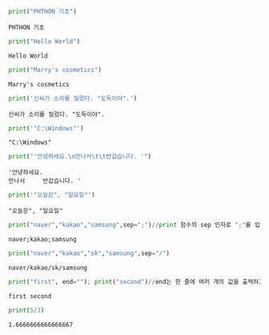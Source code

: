 ```python
print("PHTHON 기초")
```

    PHTHON 기초
    


```python
print("Hello World")
```

    Hello World
    


```python
print("Marry's cosmetics")
```

    Marry's cosmetics
    


```python
print('신씨가 소리를 질렀다. "도둑이야".')
```

    신씨가 소리를 질렀다. "도둑이야".
    


```python
print('"C:\Windows"')
```

    "C:\Windows"
    


```python
print("'안녕하세요.\n만나서\t\t반갑습니다. '")
```

    '안녕하세요.
    만나서		반갑습니다. '
    


```python
print('"오늘은", "일요일"')
```

    "오늘은", "일요일"
    


```python
print("naver","kakao","samsung",sep=";")//print 함수의 sep 인자로 ";"를 입력하면 출력되는 값들 사이에 한 칸의 공백대신 세미콜론이 출력
```

    naver;kakao;samsung
    


```python
print("naver","kakao","sk","samsung",sep="/")
```

    naver/kakao/sk/samsung
    


```python
print("first", end=""); print("second")//end는 한 줄에 여러 개의 값을 출력하고 싶을 때 사용
```

    first second
    


```python
print(5/3)
```

    1.6666666666666667
    


```python

```
